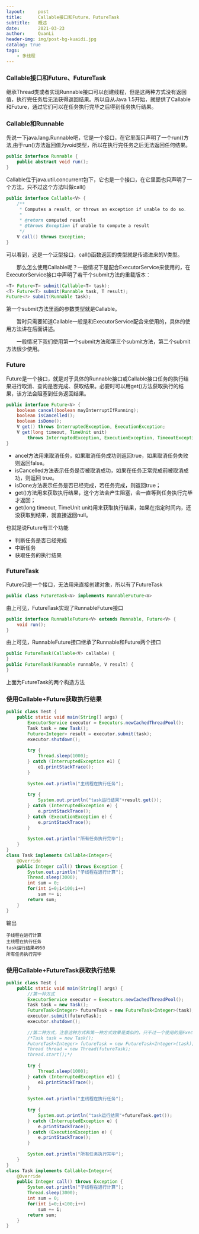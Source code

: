 ```yaml
---
layout:     post
title:      Callable接口和Future、FutureTask
subtitle:   概述
date:       2021-03-23
author:     QuanLi
header-img: img/post-bg-kuaidi.jpg
catalog: true
tags:
    - 多线程
---
```


### Callable接口和Future、FutureTask

​	继承Thread类或者实现Runnable接口可以创建线程，但是这两种方式没有返回值，执行完任务后无法获得返回结果。所以自从Java 1.5开始，就提供了Callable和Future，通过它们可以在任务执行完毕之后得到任务执行结果。

### Callable和Runnable

先说一下java.lang.Runnable吧，它是一个接口，在它里面只声明了一个run()方法,由于run()方法返回值为void类型，所以在执行完任务之后无法返回任何结果。

~~~java
public interface Runnable {
    public abstract void run();
}
~~~

Callable位于java.util.concurrent包下，它也是一个接口，在它里面也只声明了一个方法，只不过这个方法叫做call()

~~~java
public interface Callable<V> {
    /**
     * Computes a result, or throws an exception if unable to do so.
     *
     * @return computed result
     * @throws Exception if unable to compute a result
     */
    V call() throws Exception;
}
~~~

可以看到，这是一个泛型接口，call()函数返回的类型就是传递进来的V类型。

　　那么怎么使用Callable呢？一般情况下是配合ExecutorService来使用的，在ExecutorService接口中声明了若干个submit方法的重载版本：

~~~java
<T> Future<T> submit(Callable<T> task);
<T> Future<T> submit(Runnable task, T result);
Future<?> submit(Runnable task);
~~~

第一个submit方法里面的参数类型就是Callable。

　　暂时只需要知道Callable一般是和ExecutorService配合来使用的，具体的使用方法讲在后面讲述。

　　一般情况下我们使用第一个submit方法和第三个submit方法，第二个submit方法很少使用。

### Future

Future是一个接口，就是对于具体的Runnable接口或Callable接口任务的执行结果进行取消、查询是否完成、获取结果。必要时可以用get()方法获取执行的结果，该方法会阻塞到任务返回结果。

~~~java
public interface Future<V> {
    boolean cancel(boolean mayInterruptIfRunning);
    boolean isCancelled();
    boolean isDone();
    V get() throws InterruptedException, ExecutionException;
    V get(long timeout, TimeUnit unit)
        throws InterruptedException, ExecutionException, TimeoutException;
}
~~~

- ancel方法用来取消任务，如果取消任务成功则返回true，如果取消任务失败则返回false。
- isCancelled方法表示任务是否被取消成功，如果在任务正常完成前被取消成功，则返回 true。
- isDone方法表示任务是否已经完成，若任务完成，则返回true；
- get()方法用来获取执行结果，这个方法会产生阻塞，会一直等到任务执行完毕才返回；
- get(long timeout, TimeUnit unit)用来获取执行结果，如果在指定时间内，还没获取到结果，就直接返回null。

也就是说Future有三个功能

- 判断任务是否已经完成
- 中断任务
- 获取任务的执行结果

### FutureTask

Future只是一个接口，无法用来直接创建对象，所以有了FutureTask

~~~java
public class FutureTask<V> implements RunnableFuture<V>
~~~

由上可见，FutureTask实现了RunnableFuture接口

~~~java
public interface RunnableFuture<V> extends Runnable, Future<V> {
    void run();
}
~~~

由上可见，RunnableFuture接口继承了Runnable和Future两个接口



~~~java
public FutureTask(Callable<V> callable) {
}
public FutureTask(Runnable runnable, V result) {
}
~~~

上面为FutureTask的两个构造方法

### 使用Callable+Future获取执行结果

~~~java
public class Test {
    public static void main(String[] args) {
        ExecutorService executor = Executors.newCachedThreadPool();
        Task task = new Task();
        Future<Integer> result = executor.submit(task);
        executor.shutdown();
         
        try {
            Thread.sleep(1000);
        } catch (InterruptedException e1) {
            e1.printStackTrace();
        }
         
        System.out.println("主线程在执行任务");
         
        try {
            System.out.println("task运行结果"+result.get());
        } catch (InterruptedException e) {
            e.printStackTrace();
        } catch (ExecutionException e) {
            e.printStackTrace();
        }
         
        System.out.println("所有任务执行完毕");
    }
}
class Task implements Callable<Integer>{
    @Override
    public Integer call() throws Exception {
        System.out.println("子线程在进行计算");
        Thread.sleep(3000);
        int sum = 0;
        for(int i=0;i<100;i++)
            sum += i;
        return sum;
    }
}
~~~

输出

~~~
子线程在进行计算
主线程在执行任务
task运行结果4950
所有任务执行完毕
~~~



### 使用Callable+FutureTask获取执行结果

~~~java
public class Test {
    public static void main(String[] args) {
        //第一种方式
        ExecutorService executor = Executors.newCachedThreadPool();
        Task task = new Task();
        FutureTask<Integer> futureTask = new FutureTask<Integer>(task);
        executor.submit(futureTask);
        executor.shutdown();
         
        //第二种方式，注意这种方式和第一种方式效果是类似的，只不过一个使用的是ExecutorService，一个使用的是Thread
        /*Task task = new Task();
        FutureTask<Integer> futureTask = new FutureTask<Integer>(task);
        Thread thread = new Thread(futureTask);
        thread.start();*/
         
        try {
            Thread.sleep(1000);
        } catch (InterruptedException e1) {
            e1.printStackTrace();
        }
         
        System.out.println("主线程在执行任务");
         
        try {
            System.out.println("task运行结果"+futureTask.get());
        } catch (InterruptedException e) {
            e.printStackTrace();
        } catch (ExecutionException e) {
            e.printStackTrace();
        }
         
        System.out.println("所有任务执行完毕");
    }
}
class Task implements Callable<Integer>{
    @Override
    public Integer call() throws Exception {
        System.out.println("子线程在进行计算");
        Thread.sleep(3000);
        int sum = 0;
        for(int i=0;i<100;i++)
            sum += i;
        return sum;
    }
}
~~~

